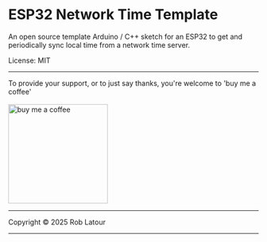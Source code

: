 # ESP32 Network Time Template

An open source template Arduino / C++ sketch for an ESP32 to get and periodically sync local time from a network time server.

License: MIT

* * *

To provide your support, or to just say thanks, you're welcome to 'buy me a coffee'<br><br>
[<img alt="buy me  a coffee" width="200px" src="https://cdn.buymeacoffee.com/buttons/v2/default-blue.png" />](https://www.buymeacoffee.com/roblatour)
* * *
Copyright © 2025 Rob Latour
* * *   
